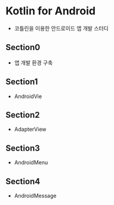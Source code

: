 # Kotlin for Android
- 코틀린을 이용한 안드로이드 앱 개발 스터디

## Section0
* 앱 개발 환경 구축

## Section1
* AndroidVie

## Section2
* AdapterView

## Section3
* AndroidMenu

## Section4
* AndroidMessage
